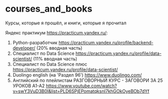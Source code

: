 # courses_and_books
Курсы, которые я прошёл, и книги, которые я прочитал

Яндекс практикум https://practicum.yandex.ru/:
1. Python-разработчик https://practicum.yandex.ru/profile/backend-developer/ (20% вводная часть)
2. Специалист по Data Science https://practicum.yandex.ru/profile/data-scientist/ (11% вводная часть) 
3. Специалист по Data Science плюс https://practicum.yandex.ru/profile/data-scientist/  
4. Duolingo english (на 'Раздел 96') https://www.duolingo.com/
5. Английский по плейлистам РАЗГОВОРНЫЙ КУРС - ЗАГОВОРИ ЗА 25 УРОКОВ A1-A2 https://www.youtube.com/watch?v=swY3VuD3B0I&list=PLD6SPjEPomatqksnI7khGOkOyeBOb7dYf
